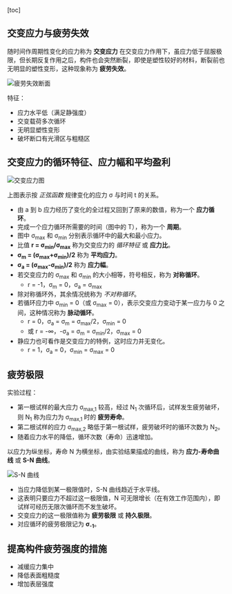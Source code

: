 [toc]

## 交变应力与疲劳失效

随时间作周期性变化的应力称为 **交变应力**
在交变应力作用下，虽应力低于屈服极限，但长期反复作用之后，构件也会突然断裂，即使是塑性较好的材料，断裂前也无明显的塑性变形，这种现象称为 **疲劳失效**。

![疲劳失效断面](http://oxnec2zdn.bkt.clouddn.com/mechanicofmaterials/pilaoshixiaoduanmain.PNG)

特征：

- 应力水平低（满足静强度）
- 交变载荷多次循环
- 无明显塑性变形
- 破坏断口有光滑区与粗糙区

## 交变应力的循环特征、应力幅和平均盈利

![交变应力图](http://oxnec2zdn.bkt.clouddn.com/mechanicofmaterials/jiabianyinglitu.PNG)

上图表示按 *正弦函数* 规律变化的应力 &sigma; 与时间 t 的关系。

- 由 a 到 b 应力经历了变化的全过程又回到了原来的数值，称为一个 **应力循环**。
- 完成一个应力循环所需要的时间（图中的 T），称为一个 **周期**。
- 图中 &sigma;<sub>max</sub> 和 &sigma;<sub>min</sub> 分别表示循环中的最大和最小应力。
- 比值 **r = &sigma;<sub>min</sub>/&sigma;<sub>max</sub>** 称为交变应力的 *循环特征* 或 **应力比**。
- **&sigma;<sub>m</sub> = (&sigma;<sub>max</sub>+&sigma;<sub>min</sub>)/2** 称为 **平均应力**。
- **&sigma;<sub>a</sub> = (&sigma;<sub>max</sub>-&sigma;<sub>min</sub>)/2** 称为 **应力幅**。
- 若交变应力的 &sigma;<sub>max</sub> 和 &sigma;<sub>min</sub> 的大小相等，符号相反，称为 **对称循环**。
    - r = -1，&sigma;<sub>m</sub> = 0，&sigma;<sub>a</sub> = &sigma;<sub>max</sub>
- 除对称循环外，其余情况统称为 *不对称循环*。
- 若循环应力中 &sigma;<sub>min</sub> = 0（或 &sigma;<sub>max</sub> = 0），表示交变应力变动于某一应力与 0 之间，这种情况称为 **脉动循环**。
    - r = 0，&sigma;<sub>a</sub> = &sigma;<sub>m</sub> = &sigma;<sub>max</sub>/2，&sigma;<sub>min</sub> = 0
    - 或  r = -∞，-&sigma;<sub>a</sub> = &sigma;<sub>m</sub> = &sigma;<sub>min</sub>/2，&sigma;<sub>max</sub> = 0
- 静应力也可看作是交变应力的特例，这时应力并无变化。
    - r = 1，&sigma;<sub>a</sub> = 0，&sigma;<sub>min</sub> = &sigma;<sub>max</sub> = 0

## 疲劳极限

实验过程：

- 第一根试样的最大应力 &sigma;<sub>max,1</sub> 较高，经过 N<sub>1</sub> 次循环后，试样发生疲劳破坏，则 N<sub>1</sub> 称为应力为 &sigma;<sub>max,1</sub> 时的 **疲劳寿命**。
- 第二根试样的应力 &sigma;<sub>max,2</sub> 略低于第一根试样，疲劳破坏时的循环次数为 N<sub>2</sub>。
- 随着应力水平的降低，循环次数（寿命）迅速增加。

以应力为纵坐标，寿命 N 为横坐标，由实验结果描成的曲线，称为 **应力-寿命曲线** 或 **S-N 曲线**。

![S-N 曲线](http://oxnec2zdn.bkt.clouddn.com/mechanicofmaterials/snquxian.PNG)

- 当应力降低到某一极限值时，S-N 曲线趋近于水平线。
- 这表明只要应力不超过这一极限值，N 可无限增长（在有效工作范围内），即试样可经历无限次循环而不发生破坏。
- 交变应力的这一极限值称为 **疲劳极限** 或 **持久极限**。
- 对应循环的疲劳极限记为 **&sigma;<sub>-1</sub>**。

## 提高构件疲劳强度的措施

- 减缓应力集中
- 降低表面粗糙度
- 增加表层强度
